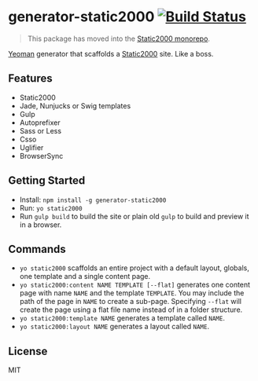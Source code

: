 # generator-static2000 [![Build Status](https://secure.travis-ci.org/judas-christ/generator-static2000.png?branch=master)](https://travis-ci.org/judas-christ/generator-static2000)

> This package has moved into the [Static2000 monorepo](https://github.com/judas-christ/static2000).

[Yeoman](http://yeoman.io) generator that scaffolds a [Static2000](https://github.com/judas-christ/static2000) site. Like a boss.

## Features

* Static2000
* Jade, Nunjucks or Swig templates
* Gulp
* Autoprefixer
* Sass or Less
* Csso
* Uglifier
* BrowserSync

## Getting Started

* Install: `npm install -g generator-static2000`
* Run: `yo static2000`
* Run `gulp build` to build the site or plain old `gulp` to build and preview it in a browser.

## Commands

* `yo static2000` scaffolds an entire project with a default layout, globals, one template and a single content page.
* `yo static2000:content NAME TEMPLATE [--flat]` generates one content page with name `NAME` and the template `TEMPLATE`. You may include the path of the page in `NAME` to create a sub-page. Specifying `--flat` will create the page using a flat file name instead of in a folder structure.
* `yo static2000:template NAME` generates a template called `NAME`.
* `yo static2000:layout NAME` generates a layout called `NAME`.

## License

MIT
